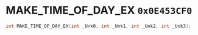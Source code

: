 # MAKE_TIME_OF_DAY_EX `0x0E453CF0`

```cpp
int MAKE_TIME_OF_DAY_EX(int _Unk0, int _Unk1, int _Unk2, int _Unk3);
```
